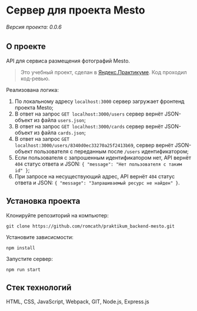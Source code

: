 # Сервер для проекта Mesto

###### Версия проекта: 0.0.6

## О проекте
API для сервиса размещения фотографий Mesto.
> Это учебный проект, сделан в [Яндекс.Практикуме](https://praktikum.yandex.ru). Код проходил код-ревью.

Реализована логика:
1. По локальному адресу ```localhost:3000``` сервер загружает фронтенд проекта Mesto;
2. В ответ на запрос ```GET localhost:3000/users``` сервер вернёт JSON-объект из файла ```users.json```;
3. В ответ на запрос ```GET localhost:3000/cards``` сервер вернёт JSON-объект из файла ```cards.json```;
4. В ответ на запрос ```GET localhost:3000/users/8340d0ec33270a25f2413b69```, сервер вернёт JSON-объект пользователя с переданным после ```/users``` идентификатором;
5. Если пользователя с запрошенным идентификатором нет, API вернёт ```404``` статус ответа и JSON: ```{ "message": "Нет пользователя с таким id" }```;
6. При запросе на несуществующий адрес, API вернёт ```404``` статус ответа и JSON: ```{ "message": "Запрашиваемый ресурс не найден" }```.

## Установка проекта
Клонируйте репозиторий на компьютер:

```git clone https://github.com/romcath/praktikum_backend-mesto.git```

Установите зависисмости:

```npm install```

Запустите сервер:

```npm run start```


## Стек технологий
HTML, CSS, JavaScript, Webpack, GIT, Node.js, Express.js
